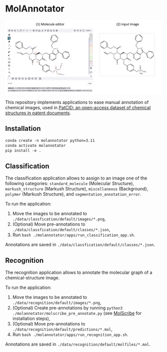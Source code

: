 # MolAnnotator

<img src="assets/interface.png" width="750" />

This repository implements applications to ease manual annotation of chemical images, used in [PatCID: an open-access dataset of chemical structures in patent documents](https://www.nature.com/articles/s41467-024-50779-y). 

## Installation

```
conda create -n molannotator python=3.11
conda activate molannotator
pip install -e .
```

## Classification
The classification application allows to assign to an image one of the following categories: `standard_molecule` (Molecular Structure), `markush_structure` (Markush Structure), `miscellaneous` (Background), `polymer` (Markush Structure), and `segmentation_annotation_error`.

To run the application:
1. Move the images to be annotated to `./data/classfication/default/images/*.png`,
2. (Optional) Move pre-annotations to `./data/classfication/default/classes/*.json`,
3. Run `bash ./molannotator/apps/run_classification_app.sh`.

Annotations are saved in `./data/classfication/default/classes/*.json`.

## Recognition
The recognition application allows to annotate the molecular graph of a chemical-structure image.

To run the application:
1. Move the images to be annotated to `./data/recognition/default/images/*.png`,
2. (Optional) Create pre-annotations by running `python3 ./molannotator/molscribe_pre_annotate.py` (see [MolScribe](https://github.com/thomas0809/MolScribe) for installation steps),
3. (Optional) Move pre-annotations to `./data/recognition/default/predictions/*.mol`,
3. Run `bash ./molannotator/apps/run_recognition_app.sh`.

Annotations are saved in `./data/recognition/default/molfiles/*.mol`.
